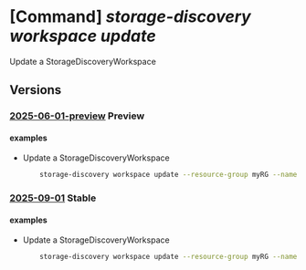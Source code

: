 # [Command] _storage-discovery workspace update_

Update a StorageDiscoveryWorkspace

## Versions

### [2025-06-01-preview](/Resources/mgmt-plane/L3N1YnNjcmlwdGlvbnMve30vcmVzb3VyY2Vncm91cHMve30vcHJvdmlkZXJzL21pY3Jvc29mdC5zdG9yYWdlZGlzY292ZXJ5L3N0b3JhZ2VkaXNjb3Zlcnl3b3Jrc3BhY2VzL3t9/2025-06-01-preview.xml) **Preview**

<!-- mgmt-plane /subscriptions/{}/resourcegroups/{}/providers/microsoft.storagediscovery/storagediscoveryworkspaces/{} 2025-06-01-preview -->

#### examples

- Update a StorageDiscoveryWorkspace
    ```bash
        storage-discovery workspace update --resource-group myRG --name myWorkspace --description "Updated description" --sku Free --scopes '[{"displayName":"updated","resourceTypes":["Microsoft.Storage/storageAccounts"],"tags":{"environment":"test"}}]' --tags environment=production team=storage
    ```

### [2025-09-01](/Resources/mgmt-plane/L3N1YnNjcmlwdGlvbnMve30vcmVzb3VyY2Vncm91cHMve30vcHJvdmlkZXJzL21pY3Jvc29mdC5zdG9yYWdlZGlzY292ZXJ5L3N0b3JhZ2VkaXNjb3Zlcnl3b3Jrc3BhY2VzL3t9/2025-09-01.xml) **Stable**

<!-- mgmt-plane /subscriptions/{}/resourcegroups/{}/providers/microsoft.storagediscovery/storagediscoveryworkspaces/{} 2025-09-01 -->

#### examples

- Update a StorageDiscoveryWorkspace
    ```bash
        storage-discovery workspace update --resource-group myRG --name myWorkspace --description "Updated description" --sku Free --scopes '[{"displayName":"updated","resourceTypes":["Microsoft.Storage/storageAccounts"],"tags":{"environment":"test"}}]' --tags environment=production team=storage
    ```
